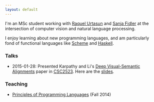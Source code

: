 ```yaml
---
layout: default
---
```


I'm an MSc student working with [Raquel Urtasun](http://www.cs.toronto.edu/~urtasun) and [Sanja Fidler](http://www.cs.toronto.edu/~fidler) at the intersection of computer vision and natural language processing.

I enjoy learning about new programming languages, and am particularly fond of functional languages like [Scheme](http://mitpress.mit.edu/sicp/) and [Haskell](http://www.haskell.org/).


### Talks
- 2015-01-28: Presented Karpathy and Li's [Deep Visual-Semantic Alignments](http://cs.stanford.edu/people/karpathy/deepimagesent/) paper in [CSC2523](http://www.cs.utoronto.ca/~fidler/CSC2523.html). Here are the [slides](DeepVisualSemanticAlignments_Class_Presentation.pdf).

### Teaching
 - [Principles of Programming Languages](http://www.cs.toronto.edu/~liudavid/csc324/index.html) (Fall 2014)

